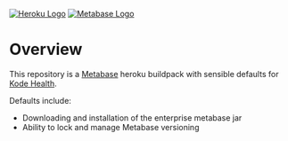 [![Heroku Logo](https://user-images.githubusercontent.com/18446/219419815-8a6e0099-79b1-462a-8663-c58332109f0f.png)](https://heroku.com) [![Metabase Logo](http://www.metabase.com/images/logo.svg)](https://metabase.com)

# Overview

This repository is a [Metabase](http://www.metabase.com/) heroku buildpack with sensible defaults for [Kode Health](https://kodehealth.com).

Defaults include:
* Downloading and installation of the enterprise metabase jar
* Ability to lock and manage Metabase versioning